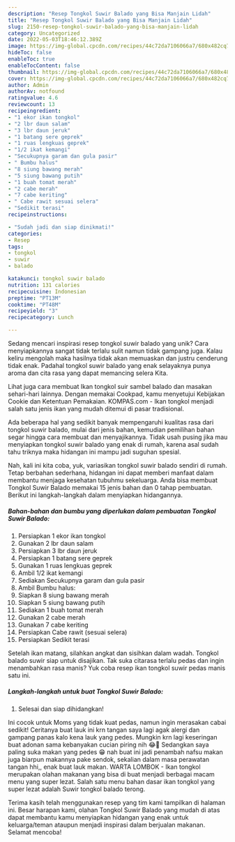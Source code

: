 ```yaml
---
description: "Resep Tongkol Suwir Balado yang Bisa Manjain Lidah"
title: "Resep Tongkol Suwir Balado yang Bisa Manjain Lidah"
slug: 2150-resep-tongkol-suwir-balado-yang-bisa-manjain-lidah
category: Uncategorized
date: 2022-05-03T18:46:12.389Z
image: https://img-global.cpcdn.com/recipes/44c72da7106066a7/680x482cq70/tongkol-suwir-balado-foto-resep-utama.jpg
hideToc: false
enableToc: true
enableTocContent: false
thumbnail: https://img-global.cpcdn.com/recipes/44c72da7106066a7/680x482cq70/tongkol-suwir-balado-foto-resep-utama.jpg
cover: https://img-global.cpcdn.com/recipes/44c72da7106066a7/680x482cq70/tongkol-suwir-balado-foto-resep-utama.jpg
author: Admin
authorAv: notfound
ratingvalue: 4.6
reviewcount: 13
recipeingredient:
- "1 ekor ikan tongkol"
- "2 lbr daun salam"
- "3 lbr daun jeruk"
- "1 batang sere geprek"
- "1 ruas lengkuas geprek"
- "1/2 ikat kemangi"
- "Secukupnya garam dan gula pasir"
- " Bumbu halus"
- "8 siung bawang merah"
- "5 siung bawang putih"
- "1 buah tomat merah"
- "2 cabe merah"
- "7 cabe keriting"
- " Cabe rawit sesuai selera"
- "Sedikit terasi"
recipeinstructions:

- "Sudah jadi dan siap dinikmati!"
categories:
- Resep
tags:
- tongkol
- suwir
- balado

katakunci: tongkol suwir balado 
nutrition: 131 calories
recipecuisine: Indonesian
preptime: "PT13M"
cooktime: "PT48M"
recipeyield: "3"
recipecategory: Lunch

---
```





Sedang mencari inspirasi resep tongkol suwir balado yang unik? Cara menyiapkannya sangat tidak terlalu sulit namun tidak gampang juga. Kalau keliru mengolah maka hasilnya tidak akan memuaskan dan justru cenderung tidak enak. Padahal tongkol suwir balado yang enak selayaknya punya aroma dan cita rasa yang dapat memancing selera Kita.





Lihat juga cara membuat Ikan tongkol suir sambel balado dan masakan sehari-hari lainnya. Dengan memakai Cookpad, kamu menyetujui Kebijakan Cookie dan Ketentuan Pemakaian. KOMPAS.com - Ikan tongkol menjadi salah satu jenis ikan yang mudah ditemui di pasar tradisional.

Ada beberapa hal yang sedikit banyak mempengaruhi kualitas rasa dari tongkol suwir balado, mulai dari jenis bahan, kemudian pemilihan bahan segar hingga cara membuat dan menyajikannya. Tidak usah pusing jika mau menyiapkan tongkol suwir balado yang enak di rumah, karena asal sudah tahu triknya maka hidangan ini mampu jadi suguhan spesial.






Nah, kali ini kita coba, yuk, variasikan tongkol suwir balado sendiri di rumah. Tetap berbahan sederhana, hidangan ini dapat memberi manfaat dalam membantu menjaga kesehatan tubuhmu sekeluarga. Anda bisa membuat Tongkol Suwir Balado memakai 15 jenis bahan dan 0 tahap pembuatan. Berikut ini langkah-langkah dalam menyiapkan hidangannya.

<!--inarticleads1-->

##### Bahan-bahan dan bumbu yang diperlukan dalam pembuatan Tongkol Suwir Balado:

1. Persiapkan 1 ekor ikan tongkol
1. Gunakan 2 lbr daun salam
1. Persiapkan 3 lbr daun jeruk
1. Persiapkan 1 batang sere geprek
1. Gunakan 1 ruas lengkuas geprek
1. Ambil 1/2 ikat kemangi
1. Sediakan Secukupnya garam dan gula pasir
1. Ambil  Bumbu halus:
1. Siapkan 8 siung bawang merah
1. Siapkan 5 siung bawang putih
1. Sediakan 1 buah tomat merah
1. Gunakan 2 cabe merah
1. Gunakan 7 cabe keriting
1. Persiapkan  Cabe rawit (sesuai selera)
1. Persiapkan Sedikit terasi


Setelah ikan matang, silahkan angkat dan sisihkan dalam wadah. Tongkol balado suwir siap untuk disajikan. Tak suka citarasa terlalu pedas dan ingin menambahkan rasa manis? Yuk coba resep ikan tongkol suwir pedas manis satu ini. 

<!--inarticleads2-->

##### Langkah-langkah untuk buat Tongkol Suwir Balado:


1. Selesai dan siap dihidangkan!

Ini cocok untuk Moms yang tidak kuat pedas, namun ingin merasakan cabai sedikit! Ceritanya buat lauk ini krn tangan saya lagi agak alergi dan gampang panas kalo kena lauk yang pedes. Mungkin krn lagi keseringan buat adonan sama kebanyakan cucian piring nih 😂🤭 Sedangkan saya paling suka makan yang pedes 😁 nah buat ini jadi penambah nafsu makan juga biarpun makannya pake sendok, sekalian dalam masa perawatan tangan hhi,, enak buat lauk makan. WARTA LOMBOK - Ikan tongkol merupakan olahan makanan yang bisa di buat menjadi berbagai macam menu yang super lezat. Salah satu menu bahan dasar ikan tongkol yang super lezat adalah Suwir tongkol balado terong. 

Terima kasih telah menggunakan resep yang tim kami tampilkan di halaman ini. Besar harapan kami, olahan Tongkol Suwir Balado yang mudah di atas dapat membantu kamu menyiapkan hidangan yang enak untuk keluarga/teman ataupun menjadi inspirasi dalam berjualan makanan. Selamat mencoba!
